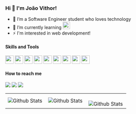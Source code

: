 ### Hi 🤚 I'm João Vithor! 

- 🔭 I’m a Software Engineer student who loves technology 
- 🌱 I’m currently learning <img width="23" height="23" src="https://cdn.jsdelivr.net/gh/devicons/devicon@latest/icons/react/react-original-wordmark.svg" />   
- ⚡ I'm interested in web development!

#### Skills and Tools
<img width="26" height="26" src="https://cdn.jsdelivr.net/gh/devicons/devicon@latest/icons/html5/html5-original.svg" /> <img width="26" height="26" src="https://cdn.jsdelivr.net/gh/devicons/devicon@latest/icons/css3/css3-original.svg" /> <img width="26" height="26" src="https://cdn.jsdelivr.net/gh/devicons/devicon@latest/icons/javascript/javascript-plain.svg" /> <img width="26" height="26" src="https://cdn.jsdelivr.net/gh/devicons/devicon@latest/icons/nodejs/nodejs-original.svg" /> <img width="26" height="26" src="https://cdn.jsdelivr.net/gh/devicons/devicon@latest/icons/mysql/mysql-original.svg" /> <img width="26" height="26" src="https://cdn.jsdelivr.net/gh/devicons/devicon@latest/icons/mongodb/mongodb-original.svg" /> <img width="26" height="26" src="https://cdn.jsdelivr.net/gh/devicons/devicon@latest/icons/python/python-original.svg"/> <img width="26" height="26" src="https://cdn.jsdelivr.net/gh/devicons/devicon@latest/icons/linux/linux-original.svg" /> <img width="26" height="26" src="https://cdn.jsdelivr.net/gh/devicons/devicon@latest/icons/git/git-original.svg" />


#### How to reach me
<a href = "mailto:joaovithormg@gmail.com"><img loading="lazy" src="https://img.shields.io/badge/Gmail-D14836?style=for-the-badge&logo=gmail&logoColor=white" target="_blank"></a> <a href="https://www.linkedin.com/in/jo%C3%A3o-vithor-moraes-b763872b3/" target="_blank"><img loading="lazy" src="https://img.shields.io/badge/-LinkedIn-%230077B5?style=for-the-badge&logo=linkedin&logoColor=white" target="_blank"></a> <a href="https://www.instagram.com/joaovithormoraes_/" target="_blank"><img loading="lazy" src="https://img.shields.io/badge/-Instagram-%23E4405F?style=for-the-badge&logo=instagram&logoColor=white" target="_blank"></a>

<table>
  <tr>
       <td>
      <img
        align="left"
        src="https://github-readme-stats.vercel.app/api?username=JoaoVithorr&theme=merko&hide_border=false&include_all_commits=true"
        alt="Github Stats"
      />
    </td>
    <td>
      <img
        align="left"
        src="https://github-readme-stats.vercel.app/api/top-langs/?username=JoaoVithorr&theme=merko&hide_border=false&include_all_commits=true&count_private=true&layout=compact"
        alt="Github Stats"
      />
    </td>
    <td>
      <br />
      <img
        align="left"
        src="https://github-readme-streak-stats.herokuapp.com/?user=JoaoVithorr&theme=merko&hide_border=false"
        alt="Github Stats"
      />
    </td>
  </tr>
</table>    






          
          
          
          
        
